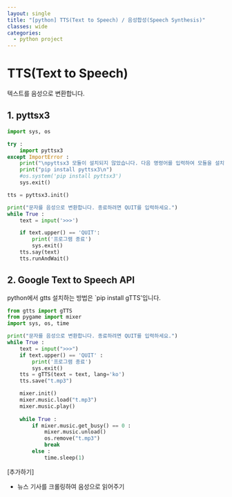 ```yaml
---
layout: single
title: "[python] TTS(Text to Speech) / 음성합성(Speech Synthesis)"
classes: wide
categories:
  - python project
---
```



# TTS(Text to Speech)  

텍스트를 음성으로 변환합니다. 

## 1. pyttsx3
```python
import sys, os

try :
    import pyttsx3
except ImportError :
    print("\npyttsx3 모듈이 설치되지 않았습니다. 다음 명령어를 입력하여 모듈을 설치해 주세요.")
    print("pip install pyttsx3\n")
    #os.system('pip install pyttsx3')
    sys.exit()

tts = pyttsx3.init()

print("문자를 음성으로 변환합니다. 종료하려면 QUIT를 입력하세요.")
while True :
    text = input('>>>')

    if text.upper() == 'QUIT':
        print('프로그램 종료')
        sys.exit()
    tts.say(text)
    tts.runAndWait()
```
## 2. Google Text to Speech API
python에서 gtts 설치하는 방법은 `pip install gTTS'입니다.  

```python
from gtts import gTTS
from pygame import mixer
import sys, os, time

print("문자를 음성으로 변환합니다. 종료하려면 QUIT를 입력하세요.")
while True :
    text = input(">>>")
    if text.upper() == 'QUIT' :
        print('프로그램 종료')
        sys.exit()
    tts = gTTS(text = text, lang='ko')
    tts.save("t.mp3")

    mixer.init()
    mixer.music.load("t.mp3")
    mixer.music.play()
    
    while True :
        if mixer.music.get_busy() == 0 :
            mixer.music.unload()
            os.remove("t.mp3")
            break
        else :
            time.sleep(1)
```

[추가하기]

+ 뉴스 기사를 크롤링하여 음성으로 읽어주기
